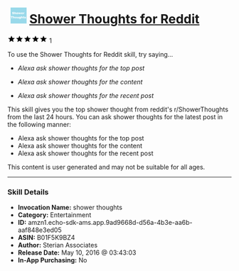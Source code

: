 # &nbsp;<img src="skill_icon" alt="Shower Thoughts for Reddit icon" width="36"> [Shower Thoughts for Reddit](http://alexa.amazon.com/#skills/amzn1.echo-sdk-ams.app.9ad9668d-d56a-4b3e-aa6b-aaf848e3ed05)
![5 stars](../../images/ic_star_black_18dp_1x.png)![5 stars](../../images/ic_star_black_18dp_1x.png)![5 stars](../../images/ic_star_black_18dp_1x.png)![5 stars](../../images/ic_star_black_18dp_1x.png)![5 stars](../../images/ic_star_black_18dp_1x.png) 1

To use the Shower Thoughts for Reddit skill, try saying...

* *Alexa ask shower thoughts for the top post*

* *Alexa ask shower thoughts for the content*

* *Alexa ask shower thoughts for the recent post*

This skill gives you the top shower thought from reddit's r/ShowerThoughts from the last 24 hours. You can ask shower thoughts for the latest post in the following manner:

- Alexa ask shower thoughts for the top post
- Alexa ask shower thoughts for the content
- Alexa ask shower thoughts for the recent post

This content is user generated and may not be suitable for all ages.

***

### Skill Details

* **Invocation Name:** shower thoughts
* **Category:** Entertainment
* **ID:** amzn1.echo-sdk-ams.app.9ad9668d-d56a-4b3e-aa6b-aaf848e3ed05
* **ASIN:** B01F5K9BZ4
* **Author:** Sterian Associates
* **Release Date:** May 10, 2016 @ 03:43:03
* **In-App Purchasing:** No
